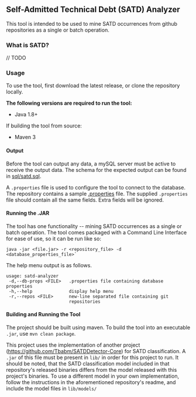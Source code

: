 ## Self-Admitted Technical Debt (SATD) Analyzer

This tool is intended to be used to mine SATD occurrences from
github repositories as a single or batch operation. 


### What is SATD?

// TODO

### Usage

To use the tool, first download the latest release, or clone the
repository locally.

**The following versions are required to run the tool:**
* Java 1.8+

If building the tool from source:
* Maven 3


#### Output

Before the tool can output any data, a mySQL server must be active to
receive the output data. The schema for the expected output can be found
in [sql/satd.sql](sql/satd.sql).

A `.properties` file is used to configure the
tool to connect to the database. The repository contains a
sample [.properties](mySQL.properties) file. The supplied 
`.properties` file should contain all the same fields. Extra fields will
be ignored.

#### Running the .JAR

The tool has one functionality -- mining SATD occurrences as a single
or batch operation. The tool comes packaged with a Command Line Interface
for ease of use, so it can be run like so:

```
java -jar <file.jar> -r <repository_file> -d <database_properties_file>`
```

The help menu output is as follows.

```
usage: satd-analyzer
 -d,--db-props <FILE>   .properties file containing database properties
 -h,--help              display help menu
 -r,--repos <FILE>      new-line separated file containing git
                        repositories
```

#### Building and Running the Tool

The project should be built using maven. To build the tool into
an executable `.jar`, use `mvn clean package`.

This project uses the implementation of another project (https://github.com/Tbabm/SATDDetector-Core) for SATD 
classification. A `.jar` of this file must be present in `lib/` in order for
this project to run. It should be noted, that the SATD classification model included
in that repository's released binaries differs from the model released with
this project's binaries. To use a different model in your own implementation,
follow the instructions in the aforementioned repository's readme,
and include the model files in `lib/models/`